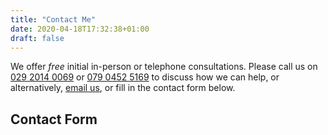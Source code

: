 ```yaml
---
title: "Contact Me"
date: 2020-04-18T17:32:38+01:00
draft: false
---
```


We offer _free_ initial in-person or telephone consultations. Please call us on <a href="tel:+442920140069">029 2014 0069</a> or <a href="tel:+447904525169">079 0452 5169</a> to discuss how we can help, or alternatively, <a href="mailto:donna@vitalityfitness.info">email us</a>, or fill in the contact form below.

## Contact Form